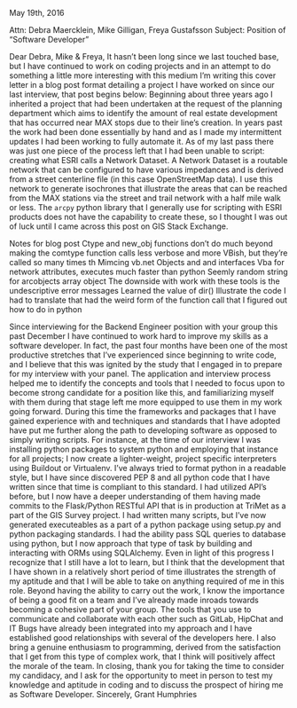 May 19th, 2016

Attn: Debra Maercklein, Mike Gilligan, Freya Gustafsson
Subject: Position of “Software Developer”

Dear Debra, Mike & Freya,
It hasn’t been long since we last touched base, but I have continued to work on coding projects and in an attempt to do something a little more interesting with this medium I’m writing this cover letter in a blog post format detailing a project I have worked on since our last interview, that post begins below:
Beginning about three years ago I inherited a project that had been undertaken at the request of the planning department which aims to identify the amount of real estate development that has occurred near MAX stops due to their line’s creation.  In years past the work had been done essentially by hand and as I made my intermittent updates I had been working to fully automate it.  As of my last pass there was just one piece of the process left that I had been unable to script: creating what ESRI calls a Network Dataset.
A Network Dataset is a routable network that can be configured to have various impedances and is derived from a street centerline file (in this case OpenStreetMap data).  I use this network to generate isochrones that illustrate the areas that can be reached from the MAX stations via the street and trail network with a half mile walk or less.  The `arcpy` python library that I generally use for scripting with ESRI products does not have the capability to create these, so I thought I was out of luck until I came across this post on GIS Stack Exchange.

Notes for blog post
Ctype and new_obj functions don’t do much beyond making the comtype function calls less verbose and more VBish, but they’re called so many times th
Mimcing vb.net
Objects and and interfaces
Vba for network attributes, executes much faster than python
Seemly random string for arcobjects array object
The downside with work with these tools is the undescriptive error messages
Learned the value of dir()
Illustrate the code I had to translate that had the weird form of the function call that I figured out how to do in python

Since interviewing for the Backend Engineer position with your group this past December I have continued to work hard to improve my skills as a software developer.  In fact, the past four months have been one of the most productive stretches that I’ve experienced since beginning to write code, and I believe that this was ignited by the study that I engaged in to prepare for my interview with your panel.  The application and interview process helped me to identify the concepts and tools that I needed to focus upon to become strong candidate for a position like this, and familiarizing myself with them during that stage left me more equipped to use them in my work going forward.
During this time the frameworks and packages that I have gained experience with and techniques and standards that I have adopted have put me further along the path to developing software as opposed to simply writing scripts.  For instance, at the time of our interview I was installing python packages to system python and employing that instance for all projects; I now create a lighter-weight, project specific interpreters using Buildout or Virtualenv.  I’ve always tried to format python in a readable style, but I have since discovered PEP 8 and all python code that I have written since that time is compliant to this standard.  I had utilized API’s before, but I now have a deeper understanding of them having made commits to the Flask/Python RESTful API that is in production at TriMet as a part of the GIS Survey project.  I had written many scripts, but I’ve now generated executeables as a part of a python package using setup.py and python packaging standards.  I had the ability pass SQL queries to database using python, but I now approach that type of task by building and interacting with ORMs using SQLAlchemy.  Even in light of this progress I recognize that I still have a lot to learn, but I think that the development that I have shown in a relatively short period of time illustrates the strength of my aptitude and that I will be able to take on anything required of me in this role.
Beyond having the ability to carry out the work, I know the importance of being a good fit on a team and I’ve already made inroads towards becoming a cohesive part of your group.  The tools that you use to communicate and collaborate with each other such as GitLab, HipChat and IT Bugs have already been integrated into my approach and I have established good relationships with several of the developers here.  I also bring a genuine enthusiasm to programming, derived from the satisfaction that I get from this type of complex work, that I think will positively affect the morale of the team.
In closing, thank you for taking the time to consider my candidacy, and I ask for the opportunity to meet in person to test my knowledge and aptitude in coding and to discuss the prospect of hiring me as Software Developer.
Sincerely,
Grant Humphries